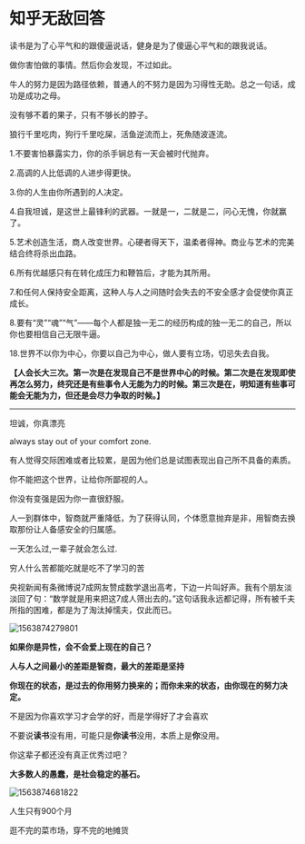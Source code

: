 # 知乎无敌回答

读书是为了心平气和的跟傻逼说话，健身是为了傻逼心平气和的跟我说话。

做你害怕做的事情。然后你会发现，不过如此。

牛人的努力是因为路径依赖，普通人的不努力是因为习得性无助。总之一句话，成功是成功之母。

没有够不着的果子，只有不够长的脖子。

狼行千里吃肉，狗行千里吃屎，活鱼逆流而上，死魚随波逐流。

1.不要害怕暴露实力，你的杀手锏总有一天会被时代抛弃。

2.高调的人比低调的人进步得更快。

3.你的人生由你所遇到的人决定。

4.自我坦诚，是这世上最锋利的武器。一就是一，二就是二，问心无愧，你就赢了。

5.艺术创造生活，商人改变世界。心硬者得天下，温柔者得神。商业与艺术的完美结合终将杀出血路。

6.所有优越感只有在转化成压力和鞭笞后，才能为其所用。

7.和任何人保持安全距离，这种人与人之间随时会失去的不安全感才会促使你真正成长。

8.要有“灵”“魂”“气”——每个人都是独一无二的经历构成的独一无二的自己，所以你也要相信自己无限牛逼。

18.世界不以你为中心，你要以自己为中心，做人要有立场，切忌失去自我。

**【人会长大三次。第一次是在发现自己不是世界中心的时候。第二次是在发现即使再怎么努力，终究还是有些事令人无能为力的时候。第三次是在，明知道有些事可能会无能为力，但还是会尽力争取的时候。】**

****

坦诚，你真漂亮

always stay out of your comfort zone.

有人觉得交际困难或者比较累，是因为他们总是试图表现出自己所不具备的素质。

你不能把这个世界，让给你所鄙视的人。

你没有变强是因为你一直很舒服。

人一到群体中，智商就严重降低，为了获得认同，个体愿意抛弃是非，用智商去换取那份让人备感安全的归属感。

一天怎么过,一辈子就会怎么过.

穷人什么苦都能吃就是吃不了学习的苦

央视新闻有条微博说7成网友赞成数学退出高考，下边一片叫好声。我有个朋友淡淡回了句：“数学就是用来把这7成人筛出去的。”这句话我永远都记得，所有被千夫所指的困难，都是为了淘汰掉懦夫，仅此而已。

![1563874279801](C:\Users\howieDep\AppData\Roaming\Typora\typora-user-images\1563874279801.png)

**如果你是异性，会不会爱上现在的自己？**

**人与人之间最小的差距是智商，最大的差距是坚持**

**你现在的状态，是过去的你用努力换来的；而你未来的状态，由你现在的努力决定。**

不是因为你喜欢学习才会学的好，而是学得好了才会喜欢

不要说**读书**没有用，可能只是**你读书**没用，本质上是**你**没用。

你这辈子都还没有真正优秀过吧？

**大多数人的愚蠢，是社会稳定的基石。**

![1563874681822](C:\Users\howieDep\AppData\Roaming\Typora\typora-user-images\1563874681822.png)

人生只有900个月

逛不完的菜市场，穿不完的地摊货

